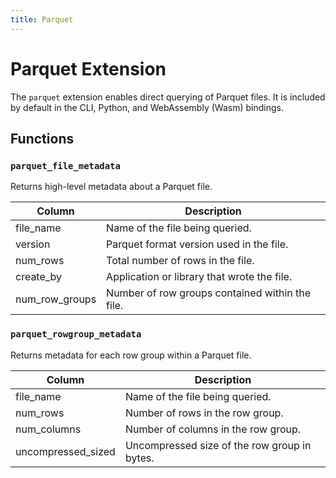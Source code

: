 ```yaml
---
title: Parquet
---
```


# Parquet Extension

The `parquet` extension enables direct querying of Parquet files. It is included
by default in the CLI, Python, and WebAssembly (Wasm) bindings.

## Functions

### `parquet_file_metadata`

Returns high-level metadata about a Parquet file.

| Column         | Description                                     |
|----------------|-------------------------------------------------|
| file_name      | Name of the file being queried.                 |
| version        | Parquet format version used in the file.        |
| num_rows       | Total number of rows in the file.               |
| create_by      | Application or library that wrote the file.     |
| num_row_groups | Number of row groups contained within the file. |

### `parquet_rowgroup_metadata`

Returns metadata for each row group within a Parquet file.

| Column             | Description                                  |
|--------------------|----------------------------------------------|
| file_name          | Name of the file being queried.              |
| num_rows           | Number of rows in the row group.             |
| num_columns        | Number of columns in the row group.          |
| uncompressed_sized | Uncompressed size of the row group in bytes. |
